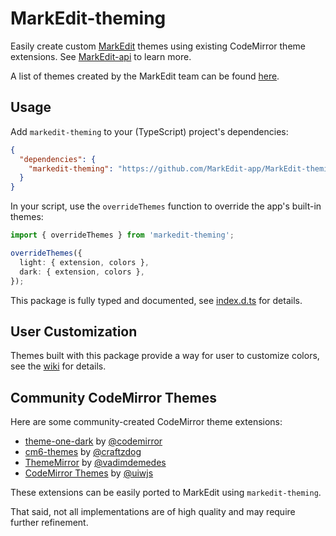 # MarkEdit-theming

Easily create custom [MarkEdit](https://github.com/MarkEdit-app/MarkEdit) themes using existing CodeMirror theme extensions. See [MarkEdit-api](https://github.com/MarkEdit-app/MarkEdit-api) to learn more.

A list of themes created by the MarkEdit team can be found [here](https://github.com/MarkEdit-app/MarkEdit/wiki/Extensions#list-of-themes).

## Usage

Add `markedit-theming` to your (TypeScript) project's dependencies:

```json
{
  "dependencies": {
    "markedit-theming": "https://github.com/MarkEdit-app/MarkEdit-theming#v0.10.0"
  }
}
```

In your script, use the `overrideThemes` function to override the app's built-in themes:

```ts
import { overrideThemes } from 'markedit-theming';

overrideThemes({
  light: { extension, colors },
  dark: { extension, colors },
});
```

This package is fully typed and documented, see [index.d.ts](/dist/index.d.ts) for details.

## User Customization

Themes built with this package provide a way for user to customize colors, see the [wiki](https://github.com/MarkEdit-app/MarkEdit-theming/wiki#customization) for details.

## Community CodeMirror Themes

Here are some community-created CodeMirror theme extensions:

- [theme-one-dark](https://github.com/codemirror/theme-one-dark) by [@codemirror](https://github.com/codemirror)
- [cm6-themes](https://cm6-themes.netlify.app/) by [@craftzdog](https://github.com/craftzdog)
- [ThemeMirror](https://thememirror.net/) by [@vadimdemedes](https://github.com/vadimdemedes)
- [CodeMirror Themes](https://uiwjs.github.io/react-codemirror/#/theme/home) by [@uiwjs](https://github.com/uiwjs)

These extensions can be easily ported to MarkEdit using `markedit-theming`.

That said, not all implementations are of high quality and may require further refinement.
